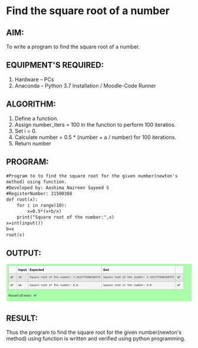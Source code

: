 # Find the square root of a number

## AIM:
To write a program to find the square root of a number.

## EQUIPMENT'S REQUIRED:
1. Hardware – PCs
2. Anaconda – Python 3.7 Installation / Moodle-Code Runner

## ALGORITHM:
1. Define a function.
2. Assign number_iters = 100 in the function to perform 100 iteratios.
3. Set i = 0.
4. Calculate  number = 0.5 * (number + a / number) for 100 iterations.
5. Return number

## PROGRAM:
```
#Program to to find the square root for the given number(newton's method) using function.
#Developed by: Aashima Nazreen Sayeed S
#RegisterNumber: 21500368
def root(x):
    for i in range(10):
        x=0.5*(x+b/x)
    print("Square root of the number:",x)
x=int(input())
b=x
root(x)
```

## OUTPUT:
![square root of two number](./output.png)



## RESULT:
Thus the program to find the square root for the given number(newton's method) using function is written and verified using python programming.
